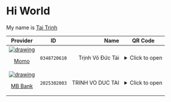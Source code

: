 # Hi World

My name is [Tai Trinh](https://github.com/taitvd2508)

| Provider | ID | Name | QR Code |
|:-----:|:------------:|---:|:---------:|
| <a style="display:block" href="https://momo.vn/"><img src="https://cdn.mservice.com.vn/app/icon/kits/01.MoMo%20Copy.png" alt="drawing" width="50"/> <p>Momo</p></a> | `0348720610` | Trịnh Võ Đức Tài | <details><summary>Click to open</summary><img src="./review/qr_momo.jpg" width="300" /></details> |
| <a href="https://www.mbbank.com.vn/"><img src="https://cdn.haitrieu.com/wp-content/uploads/2022/02/Logo-MB-Bank-MBB.png" alt="drawing" width="50"/><p>MB Bank</p></a> | `2025302003` | TRINH VO DUC TAI | <details><summary>Click to open</summary><img src="./review/qr_mbbank_tvdt.jpg" width="300" /></details> |